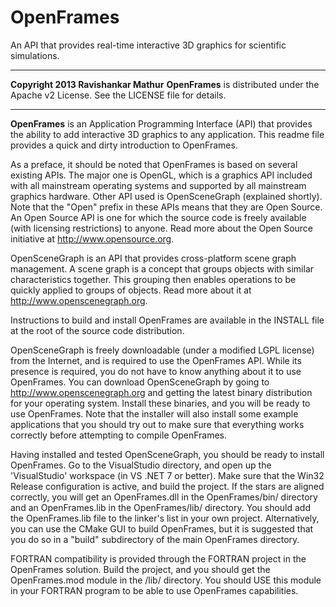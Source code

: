 OpenFrames
==========

An API that provides real-time interactive 3D graphics for scientific simulations.

-------------------------------------------------------------------------

**Copyright 2013 Ravishankar Mathur**
**OpenFrames** is distributed under the Apache v2 License. See the LICENSE file for details.

-------------------------------------------------------------------------

**OpenFrames** is an Application Programming Interface (API) that provides the ability to add interactive 3D graphics to any application. This readme file provides a quick and dirty introduction to OpenFrames.

As a preface, it should be noted that OpenFrames is based on several existing APIs. The major one is OpenGL, which is a graphics API included with all mainstream operating systems and supported by all mainstream graphics hardware. Other API used is OpenSceneGraph (explained shortly). Note that the "Open" prefix in these APIs means that they are Open Source. An Open Source API is one for which the source code is freely available (with licensing restrictions) to anyone. Read more about the Open Source initiative at http://www.opensource.org.

OpenSceneGraph is an API that provides cross-platform scene graph management. A scene graph is a concept that groups objects with similar characteristics together. This grouping then enables operations to be quickly applied to groups of objects. Read more about it at http://www.openscenegraph.org.

Instructions to build and install OpenFrames are available in the INSTALL file at the root of the source code distribution.

OpenSceneGraph is freely downloadable (under a modified LGPL license) from the Internet, and is required to use the OpenFrames API. While its presence is required, you do not have to know anything about it to use OpenFrames. You can download OpenSceneGraph by going to http://www.openscenegraph.org and getting the latest binary distribution for your operating system. Install these binaries, and you will be ready to use OpenFrames. Note that the installer will also install some example applications that you should try out to make sure that everything works correctly before attempting to compile OpenFrames.

Having installed and tested OpenSceneGraph, you should be ready to install OpenFrames. Go to the VisualStudio directory, and open up the 'VisualStudio' workspace (in VS .NET 7 or better). Make sure that the Win32 Release configuration is active, and build the project. If the stars are aligned correctly, you will get an OpenFrames.dll in the OpenFrames/bin/ directory and an OpenFrames.lib in the OpenFrames/lib/ directory. You should add the OpenFrames.lib file to the linker's list in your own project. Alternatively, you can use the CMake GUI to build OpenFrames, but it is suggested that you do so in a "build" subdirectory of the main OpenFrames directory.

FORTRAN compatibility is provided through the FORTRAN project in the OpenFrames solution. Build the project, and you should get the OpenFrames.mod module in the /lib/ directory. You should USE this module in your FORTRAN program to be able to use OpenFrames capabilities.
